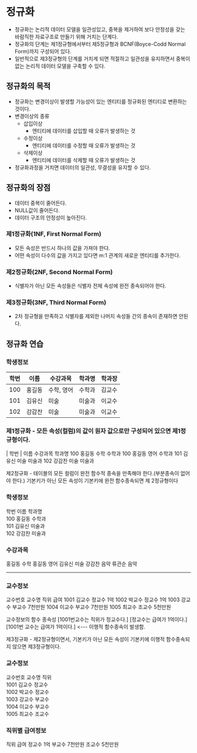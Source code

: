 # 정규화
- 정규화는 논리적 데이터 모델을 일관성있고, 중복을 제거하여 보다 안정성을 갖는 바람직한 자료구조로 만들기 위해 거치는 단계다.
- 정규화의 단계는 제1정규형에서부터 제5정규형과 BCNF(Boyce-Codd Normal Form)까지 구성되어 있다.
- 일반적으로 제3정규형의 단계를 거치게 되면 적절하고 일관성을 유지하면서 중복이 없는 논리적 데이터 모델을 구축할 수 있다.

## 정규화의 목적
- 정규화는 변경이상이 발생할 가능성이 있는 엔티티를 정규화된 엔티티로 변환하는 것이다.
- 변경이상의 종류 
  + 삽입이상
    * 엔티티에 데이터를 삽입할 때 오류가 발생하는 것
  + 수정이상
    * 엔티티에 데이터를 수정할 때 오류가 발생하는 것 
  + 삭제이상
    * 엔티티에 데이터를 삭제할 때 오류가 발생하는 것
- 정규화과정을 거치면 데이터의 일관성, 무결성을 유지할 수 있다.

## 정규화의 장점
- 데이터 중복이 줄어든다.
- NULL값이 줄어든다.
- 데이터 구조의 안정성이 높아진다.

### 제1정규화(1NF, First Normal Form)
- 모든 속성은 반드시 하나의 값을 가져야 한다.
- 어떤 속성이 다수의 값을 가지고 있다면 m:1 관계의 새로운 엔티티를 추가한다.

### 제2정규화(2NF, Second Normal Form)
- 식별자가 아닌 모든 속성들은 식별자 전체 속성에 완전 종속되어야 한다.

### 제3정규화(3NF, Third Normal Form)
- 2차 정규형을 만족하고 식별자를 제외한 나머지 속성들 간의 종속이 존재하면 안된다.

## 정규화 연습
### 학생정보
| 학번 | 이름 | 수강과목 | 학과명 | 학과장 |
| --- | --- | --- | --- | --- |
| 100 | 홍길동 | 수학, 영어 | 수학과 | 김교수 |
| 101 | 김유신 | 미술 | 미술과 | 이교수 |
| 102 | 강감찬 | 미술 |  미술과 | 이교수 |


### 제1정규화 - 모든 속성(컬럼)의 값이 원자 값으로만 구성되어 있으면 제1정규형이다.
| 학번 | 이름	수강과목 	학과명	
100	홍길동	수학		수학과	
100	홍길동	영어		수학과	
101	김유신 	미술 		미술과	
102	강감찬  미술		미술과  


제2정규화 - 테이블의 모든 컬럼이 완전 함수적 종속을 만족해야 한다.(부분종속이 없어야 한다.)
            기본키가 아닌 모든 속성이 기본키에 완전 함수종속되면 제 2정규형이다
### 학생정보
학번	이름     학과명	  
100    	홍길동   수학과   
101     김유신	 미술과   	
102	강감찬	 미술과   


### 수강과목
홍길동  수학
홍길동	영어
김유신  미술
강감찬  음악
류관순  음악


-------------------------------------------------------------------------------------------
### 교수정보
교수번호  교수명  직위    급여
1001      김교수  정교수  1억
1002      박교수  정교수  1억
1003      강교수  부교수  7천만원
1004      이교수  부교수  7천만원
1005      최교수  조교수  5천만원

교수정보의 함수 종속성
[1001번교수는 직위가 정교수다.] 
[정교수는 급여가 1억이다.]
[1001번 교수는 급여가 1억이다.] <--- 이행적 함수종속이 발생함.


제3정규화 - 제2정규형이면서, 
            기본키가 아닌 모든 속성이 기본키에 이행적 함수종속되지 않으면 제3정규형이다.
### 교수정보
교수번호  교수명  직위    
1001      김교수  정교수  
1002      박교수  정교수  
1003      강교수  부교수  
1004      이교수  부교수  
1005      최교수  조교수  

### 직위별 급여정보
직위    급여
정교수  1억
부교수  7천만원
조교수  5천만원
	    






